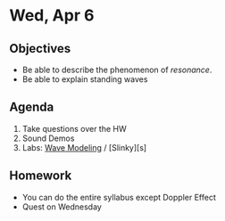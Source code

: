 
Wed, Apr 6
=========      
  
Objectives    
------------    
- Be able to describe the phenomenon of *resonance*.
- Be able to explain standing waves 
   
Agenda      
---------      
1. Take questions over the HW
2. Sound Demos
3. Labs: [Wave Modeling][wm] / [Slinky][s]

  
Homework    
-------------      
  
- You can do the entire syllabus except Doppler Effect 
- Quest on Wednesday

[wm]:
[slinky]:
<!--stackedit_data:
eyJoaXN0b3J5IjpbLTE1MjY2MTMwNDQsOTg0MTg1OTM1LC00MT
cxNDA4OTQsLTEyNTUwODEzNjYsLTgzMjQ4MDQxNiwtMTY4ODYw
MjkyNywtMzIzMTgzODgzLC01MTEzNzQ5OTgsLTg0NDE4OTYwMi
wtMTM2Mjg0MTEzOCwxMDQ4MTE5ODM1LDkwMTg1NzQ0LC0xNTgw
MDgzNTg5LDEzMTE3NzA5MjcsMjEyNzcwOTIzMSwtMTc3MzI1MT
A2LDM5NjM2OTU1MCwtNjM3NzY3NzIwLDY0MDE2NDU5Niw1NDYy
NTU5MzZdfQ==
-->